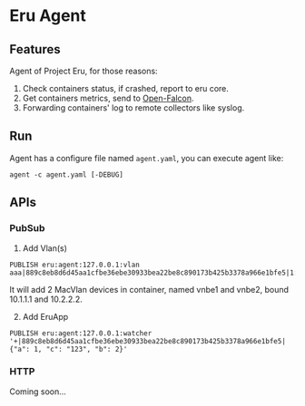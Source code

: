 Eru Agent
=========

## Features

Agent of Project Eru, for those reasons:

1. Check containers status, if crashed, report to eru core.
2. Get containers metrics, send to [Open-Falcon](https://github.com/open-falcon).
3. Forwarding containers' log to remote collectors like syslog.

## Run

Agent has a configure file named `agent.yaml`, you can execute agent like:

    agent -c agent.yaml [-DEBUG]

## APIs

### PubSub

1. Add Vlan(s)

```
PUBLISH eru:agent:127.0.0.1:vlan aaa|889c8eb8d6d45aa1cfbe36ebe30933bea22be8c890173b425b3378a966e1bfe5|1:10.1.1.1|2:10.2.2.2
```

It will add 2 MacVlan devices in container, named vnbe1 and vnbe2, bound 10.1.1.1 and 10.2.2.2.

2. Add EruApp

```
PUBLISH eru:agent:127.0.0.1:watcher '+|889c8eb8d6d45aa1cfbe36ebe30933bea22be8c890173b425b3378a966e1bfe5|{"a": 1, "c": "123", "b": 2}'
```

### HTTP

Coming soon...
